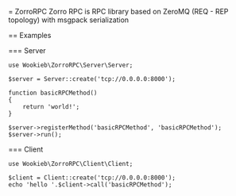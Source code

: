 = ZorroRPC
Zorro RPC is RPC library based on ZeroMQ (REQ - REP topology) with msgpack serialization

== Examples

=== Server

```
use Wookieb\ZorroRPC\Server\Server;

$server = Server::create('tcp://0.0.0.0:8000');

function basicRPCMethod()
{
    return 'world!';
}

$server->registerMethod('basicRPCMethod', 'basicRPCMethod');
$server->run();
```

=== Client
```
use Wookieb\ZorroRPC\Client\Client;

$client = Client::create('tcp://0.0.0.0:8000');
echo 'hello '.$client->call('basicRPCMethod');
```
